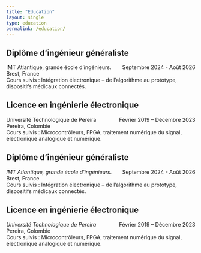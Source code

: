 ```yaml
---
title: "Education"
layout: single
type: education
permalink: /education/
---
```


<div>
  <h2>Diplôme d’ingénieur généraliste</h2>
  <div style="display: flex; justify-content: space-between;">
    <div>IMT Atlantique, grande école d’ingénieurs.</div>
    <div>Septembre 2024 - Août 2026</div>
  </div>
  <div>Brest, France</div>
  <div>Cours suivis : Intégration électronique – de l’algorithme au prototype, dispositifs médicaux connectés.</div>

  <h2>Licence en ingénierie électronique</h2>
  <div style="display: flex; justify-content: space-between;">
    <div>Université Technologique de Pereira</div>
    <div>Février 2019 – Décembre 2023</div>
  </div>
  <div>Pereira, Colombie</div>
  <div>Cours suivis : Microcontrôleurs, FPGA, traitement numérique du signal, électronique analogique et numérique.</div>
</div>


<div>
  <h2>Diplôme d’ingénieur généraliste</h2>
  <div style="display: flex; justify-content: space-between;">
    <div style="font-style: italic;">IMT Atlantique, grande école d’ingénieurs.</div>
    <div>Septembre 2024 - Août 2026</div>
  </div>
  <div>Brest, France</div>
  <div>Cours suivis : Intégration électronique – de l’algorithme au prototype, dispositifs médicaux connectés.</div>

  <h2>Licence en ingénierie électronique</h2>
  <div style="display: flex; justify-content: space-between;">
    <div style="font-style: italic;">Université Technologique de Pereira</div>
    <div>Février 2019 – Décembre 2023</div>
  </div>
  <div>Pereira, Colombie</div>
  <div>Cours suivis : Microcontrôleurs, FPGA, traitement numérique du signal, électronique analogique et numérique.</div>
</div>

